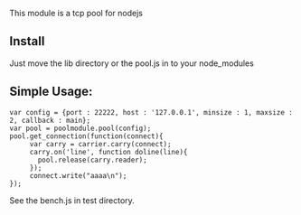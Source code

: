 This module is a tcp pool for nodejs

## Install
   Just move the lib directory or the pool.js in to your node_modules


## Simple Usage:

    var config = {port : 22222, host : '127.0.0.1', minsize : 1, maxsize : 2, callback : main};
    var pool = poolmodule.pool(config);
    pool.get_connection(function(connect){
         var carry = carrier.carry(connect);
         carry.on('line', function doline(line){
	       pool.release(carry.reader);
         });
         connect.write("aaaa\n");
    });

See the bench.js in test directory.



